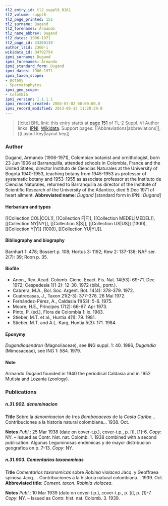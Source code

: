 ```yaml
---
tl2_entry_id: tl2_suppl6_0161
tl2_volume: suppl6
tl2_page_printed: 151
tl2_surname: Dugand
tl2_forenames: Armando
tl2_name_abbrev: Dugand
tl2_dates: 1906-1971
tl2_page_id: 33260139
author_lsid: 2360-1
wikidata_id: Q4792754
ipni_surname: Dugand
ipni_forenames: Armando
ipni_standard_form: Dugand
ipni_dates: 1906-1971
ipni_taxon_scope: 
- Botany
- Spermatophytes
ipni_geo_scope: 
- Colombia
ipni_version: 1.1.1.1
ipni_record_created: 2003-07-02 00:00:00.0
ipni_record_modified: 2013-05-15 11:28:29.0
---
```


> [!cite] BHL link: this entry starts at [page 151](https://www.biodiversitylibrary.org/page/33260139) of TL-2 Suppl. VI
> Author links: [IPNI](https://www.ipni.org/a/2360-1), [Wikidata](https://www.wikidata.org/wiki/Q4792754). Support pages: [[Abbreviations|abbreviations]], [[Layout key|layout key]]

### Author

Dugand, Armando (1906-1971), Colombian botanist and ornithologist, born 23 Jun 1906 at Barranquilla, attended schools in Colombia, France and the United States, director Instituto de Ciencias Naturales at the University of Bogotá 1940-1953, teaching botany from 1945-1953 as professor of systematic botany and 1953-1955 as associate professor at the Instituto de Ciencias Naturales, returned to Barranquilla as director of the Institute of Scientific Research of the University of the Atlantico, died 5 Dec 1971 of heart ailment. 
**Abbreviated name**: *Dugand* \[standard form in IPNI: *Dugand*\]

#### Herbarium and types

[[Collection COL|COL]], [[Collection F|F]], [[Collection MEDEL|MEDEL]], [[Collection NY|NY]], [[Collection S|S]], [[Collection US|US]] (1300), [[Collection Y|Y]] (1000), [[Collection YU|YU]].

#### Bibliography and biography

Barnhart 1: 478; Bossert p. 108; Hortus 3: 1192; Kew 2: 137-138; NAF ser. 2(7): 39; Roon p. 35.

#### Biofile

- Anon., Rev. Acad. Colomb. Cienc. Exact. Fis. Nat. 14(53): 69-71. Dec 1972; Cespedesia 1(1-2): 12-30. 1972 (bibl., portr.).
- Cabrera, M.A., Bol. Soc. Argent. Bot. 14(4): 378-379. 1972.
- Cuatrecasas, J., Taxon 21(2-3): 377-378. 26 Mai 1972.
- Fernández-Pérez, A., Caldasia 11(53): 5-6. 1975.
- Moore, H.E., Principes 17(2): 66-67. Apr 1973.
- Pinto, P. (ed.), Flora de Colombia 1: ix. 1983.
- Stieber, M.T. et al., Huntia 4(1): 79. 1981.
- Stieber, M.T. and A.L. Karg, Huntia 5(3): 171. 1984.

#### Eponymy

*Dugandiodendron* (Magnoliaceae), see ING suppl. 1: 40. 1986, *Dugandia* (Mimosaceae), see ING 1: 584. 1979.

#### Note

Armando Dugand founded in 1940 the periodical Caldasia and in 1952 Mutisia and Lozania (zoology).

### Publications

##### n.31.902. denominacion

**Title**
Sobre la *denominacion* de tres *Bombacaceas* de la *Costa Caribe*... Contribuciones a la historia natural colombiana... 1938. Oct.

**Notes**
*Publ*.: 25 Mar 1938 (date on cover-t.p.), cover-t.p., p. \[i\], \[1\]-6. *Copy*: NY. – Issued as Contr. hist. nat. Colomb. 1. 1938 combined with a second publication: Algunas Leguminosas endemicas y de mayor distribucion geografica on p. 7-13. *Copy*: NY.

##### n.31.903. Comentarios taxonomicas

**Title**
*Comentarios taxonomicas* sobre *Robinia violacea* Jacq. y Geoffraea spinosa Jacq.... Contribuciones a la historia natural colombiana... 1939. Oct.
**Abbreviated title**: *Coment. taxon. Robinia violacea*.

**Notes**
*Publ*.: 10 Mar 1939 (date on cover-t.p.), cover-t.p., p. \[i\], p. \[1\]-7. *Copy*: NY. – Issued as Contr. hist. nat. Colomb. 3. 1939.

